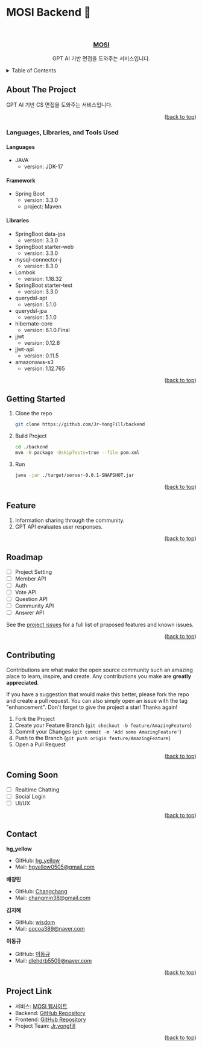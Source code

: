 # MOSI Backend :yellow_heart:

<!-- PROJECT LOGO -->
<br />
<div align="center">

<h3 align="center"><a href="http://www.mosi.digital/">MOSI</a></h3>

  <p align="center">  
    GPT AI 기반 면접을 도와주는 서비스입니다.
    <br />
</div>

<!-- TABLE OF CONTENTS -->
<details>
  <summary>Table of Contents</summary>
  <ol>
    <li><a href="#about-the-project">About The Project</a></li>
    <li><a href="#languages-libraries-and-tools-used">Languages, Libraries, and Tools Used</a></li>
    <li><a href="#getting-started">Getting Started</a></li>
    <li><a href="#feature">Feature</a></li>
    <li><a href="#roadmap">Roadmap</a></li>
    <li><a href="#contributing">Contributing</a></li>
    <li><a href="#contact">Contact</a></li>
    <li><a href="#coming-soon">Coming Soon</a></li>
    <li><a href="#project-link">Project Link</a></li>
  </ol>
</details>

<!-- ABOUT THE PROJECT -->
## About The Project
GPT AI 기반 CS 면접을 도와주는 서비스입니다.
<p align="right">(<a href="#MOSI-Backend-yellow-heart">back to top</a>)</p>

### Languages, Libraries, and Tools Used
#### Languages
* JAVA
    - version: JDK-17

#### Framework
* Spring Boot
    - version: 3.3.0
    - project: Maven

#### Libraries
* SpringBoot data-jpa
    - version: 3.3.0
* SpringBoot starter-web
    - version: 3.3.0
* mysql-connector-j
    - version: 8.3.0
* Lombok
    - version: 1.18.32
* SpringBoot starter-test
    - version: 3.3.0
* querydsl-apt
    - version: 5.1.0
* querydsl-jpa
    - version: 5.1.0
* hibernate-core
    - version: 6.1.0.Final
* jjwt
    - version: 0.12.6
* jjwt-api
    - version: 0.11.5
* amazonaws-s3
    - version: 1.12.765

<p align="right">(<a href="#MOSI-Backend-yellow-heart">back to top</a>)</p>

<!-- GETTING STARTED -->
## Getting Started
1. Clone the repo
    ```sh
    git clone https://github.com/Jr-YongFill/backend
    ```
2. Build Project
    ```sh
    cd ./backend
    mvn -B package -DskipTests=true --file pom.xml
    ```
3. Run
    ```sh
    java -jar ./target/server-0.0.1-SNAPSHOT.jar
    ```

<p align="right">(<a href="#MOSI-Backend-yellow-heart">back to top</a>)</p>

<!-- FEATURE EXAMPLES -->
## Feature
1. Information sharing through the community.
2. GPT API evaluates user responses.

<p align="right">(<a href="#MOSI-Backend-yellow-heart">back to top</a>)</p>

<!-- ROADMAP -->
## Roadmap
- [ ] Project Setting
- [ ] Member API
- [ ] Auth
- [ ] Vote API
- [ ] Question API
- [ ] Community API
- [ ] Answer API

See the [project issues](https://github.com/Jr-YongFill/backend/issues) for a full list of proposed features and known issues.

<p align="right">(<a href="#MOSI-Backend-yellow-heart">back to top</a>)</p>

<!-- CONTRIBUTING -->
## Contributing

Contributions are what make the open source community such an amazing place to learn, inspire, and create. Any contributions you make are **greatly appreciated**.

If you have a suggestion that would make this better, please fork the repo and create a pull request. You can also simply open an issue with the tag "enhancement". Don't forget to give the project a star! Thanks again!

1. Fork the Project
2. Create your Feature Branch (`git checkout -b feature/AmazingFeature`)
3. Commit your Changes (`git commit -m 'Add some AmazingFeature'`)
4. Push to the Branch (`git push origin feature/AmazingFeature`)
5. Open a Pull Request

<p align="right">(<a href="#MOSI-Backend-yellow-heart">back to top</a>)</p>

<!-- COMING SOON -->
## Coming Soon
- [ ] Realtime Chatting
- [ ] Social Login
- [ ] UI/UX

<p align="right">(<a href="#MOSI-Backend-yellow-heart">back to top</a>)</p>

<!-- CONTACT -->
## Contact
**hg_yellow**
- GitHub: [hg_yellow](https://github.com/jang010505)
- Mail: hgyellow0505@gmail.com

**배창민**
- GitHub: [Changchang](https://github.com/bbmini96)
- Mail: changmin38@gmail.com

**김지혜**
- GitHub: [wisdom](https://github.com/Wisdom-Kim)
- Mail: cocoa389@naver.com

**이동규**
- GitHub: [이동규](https://github.com/202011988)
- Mail: dlehdrb5509@naver.com

<p align="right">(<a href="#MOSI-Backend-yellow-heart">back to top</a>)</p>

<!-- PROJECT LINK -->
## Project Link
- 서비스: [MOSI 웹사이트](http://www.mosi.digital/)
- Backend: [GitHub Repository](https://github.com/Jr-YongFill/backend)
- Frontend: [GitHub Repository](https://github.com/Jr-YongFill/frontend)
- Project Team: [Jr.yongfill](https://github.com/Jr-YongFill)

<p align="right">(<a href="#MOSI-Backend-yellow-heart">back to top</a>)</p>
